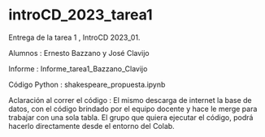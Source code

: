# introCD_2023_tarea1

Entrega de la tarea 1 , IntroCD 2023_01.

Alumnos :  Ernesto Bazzano y José Clavijo

Informe :  Informe_tarea1_Bazzano_Clavijo

Código Python : shakespeare_propuesta.ipynb

Aclaración al correr el código : El mismo descarga de internet la base de datos, con el código brindado por el equipo docente y hace le merge para trabajar con  una sola tabla. El grupo que quiera ejecutar el código, podrá hacerlo directamente desde el entorno del Colab.

